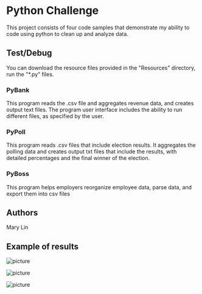 # Python Challenge

This project consists of four code samples that demonstrate my ability to code using python to clean up and analyze data.

## Test/Debug

You can download the resource files provided in the "Resources" directory, run the "*.py" files. 

### PyBank

This program reads the .csv file and aggregates revenue data, and creates output text files. The program user interface includes the ability to run different files, as specified by the user. 

### PyPoll

This program reads .csv files that include election results. It aggregates the polling data and creates output txt files that include the results, with detailed percentages and the final winner of the election.

### PyBoss

This program helps employers reorganize employee data, parse data, and export them into csv files

## Authors

Mary Lin

## Example of results
![picture](https://github.com/themarylin90/Python-Challenge/blob/master/Output/TerminalSnip.JPG)

![picture](https://github.com/themarylin90/Python-Challenge/blob/master/Output/text_file_outputs.JPG)

![picture](https://github.com/themarylin90/Python-Challenge/blob/master/Output/polling_snip.JPG)
